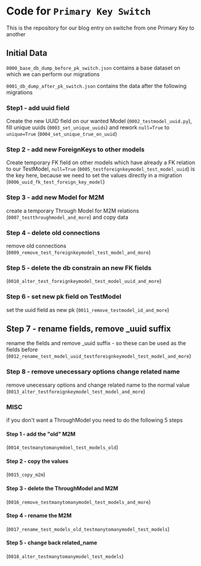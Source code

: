 # Code for `Primary Key Switch`

This is the repository for our blog entry on switche from one Primary Key to another

## Initial Data

`0000_base_db_dump_before_pk_switch.json` contains a base dataset on which we can perform our migrations

`0001_db_dump_after_pk_switch.json` contains the data after the following migrations

### Step1 - add uuid field

Create the new UUID field on our wanted Model (`0002_testmodel_uuid.py`), fill unique uuids (`0003_set_unique_uuids`) and rework `null=True` to `unique=True` (`0004_set_unique_true_on_uuid`)

### Step 2 - add new ForeignKeys to other models
Create temporary FK field on other models which have already a FK relation to our TestModel, `null=True` (`0005_testforeignkeymodel_test_model_uuid`) is the key here, because we need to set the values directly in a migration
(`0006_uuid_fk_test_foreign_key_model`)

### Step 3 - add new Model for M2M
create a temporary Through Model for M2M relations (`0007_testthroughmodel_and_more`) and copy data 

### Step 4 - delete old connections
remove old connections (`0009_remove_test_foreignkeymodel_test_model_and_more`)

### Step 5 - delete the db constrain an new FK fields
(`0010_alter_test_foreignkeymodel_test_model_uuid_and_more`)

### Step 6 - set new pk field on TestModel
set the uuid field as new pk (`0011_remove_testmodel_id_and_more`)

## Step 7 - rename fields, remove _uuid suffix
rename the fields and remove _uuid suffix - so these can be used as the fields before (`0012_rename_test_model_uuid_testforeignkeymodel_test_model_and_more`)

### Step 8 - remove unecessary options change related name
remove unecessary options and change related name to the normal value (`0013_alter_testforeignkeymodel_test_model_and_more`)

### MISC
if you don't want a ThroughModel you need to do the following 5 steps

#### Step 1 - add the "old" M2M
(`0014_testmanytomanymdoel_test_models_old`)

#### Step 2 - copy the values
(`0015_copy_m2m`)

#### Step 3 - delete the ThroughModel and M2M
(`0016_remove_testmanytomanymodel_test_models_and_more`)

#### Step 4 - rename the M2M
(`0017_rename_test_models_old_testmanytomanymodel_test_models`)

#### Step 5 - change back related_name
(`0018_alter_testmanytomanymodel_test_models`)

